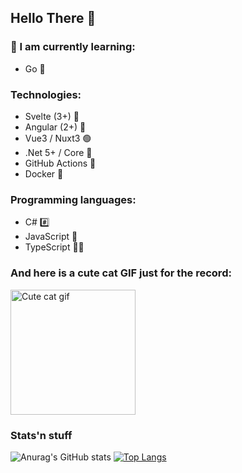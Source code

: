 ## Hello There 👋

### 📝 I am currently learning:
- Go 💙

### Technologies:
- Svelte (3+) 🧡
- Angular (2+) 🔴
- Vue3 / Nuxt3 🟢
- .Net 5+ / Core 💜
- GitHub Actions 🚀
- Docker 🐳

### Programming languages:
- C# #️⃣
- JavaScript 📜
- TypeScript 💉📜

### And here is a cute cat GIF just for the record:

<img width="200" alt="Cute cat gif" src="https://user-images.githubusercontent.com/72730682/128785033-634cb3f1-8285-4188-8c9d-e2de8c2f7a27.gif">

### Stats'n stuff

![Anurag's GitHub stats](https://github-readme-stats.vercel.app/api?username=JanTrichter&show_icons=true&theme=radical)
[![Top Langs](https://github-readme-stats.vercel.app/api/top-langs/?username=JanTrichter&layout=compact)](https://github.com/anuraghazra/github-readme-stats)
